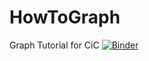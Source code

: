# HowToGraph
 Graph Tutorial for CiC
[![Binder](https://mybinder.org/badge_logo.svg)](https://mybinder.org/v2/gh/EdiHowToGraph/HowToGraph/HEAD)
